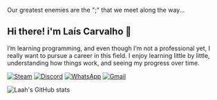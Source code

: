 Our greatest enemies are the ";" that we meet along the way...

## Hi there! i'm Laís Carvalho 👋
I’m learning programming, and even though I’m not a professional yet, I really want to pursue a career in this field. I enjoy learning little by little, understanding how things work, and seeing my progress over time.

[![Steam](https://img.shields.io/badge/Steam-000000?style=for-the-badge&logo=steam&logoColor=white)](https://steamcommunity.com/profiles/76561199523846626)
[![Discord](https://img.shields.io/badge/Discord-7289DA?style=for-the-badge&logo=discord&logoColor=white)](https://discord.com/invite/Vq6wrVfXuv)
[![WhatsApp](https://img.shields.io/badge/WhatsApp-25D366?style=for-the-badge&logo=whatsapp&logoColor=white)](https://wa.me/qr/HR5UBNYODIBNK1)
[![Gmail](https://img.shields.io/badge/Gmail-D14836?style=for-the-badge&logo=gmail&logoColor=white)](https://mail.google.com/mail/laispupocarvalho@gmail.com=pt-BR#inbox)


![Laah's GitHub stats](https://github-readme-stats.vercel.app/api?username=LaissCarvalho&show_icons=true&theme=midnight-purple)



